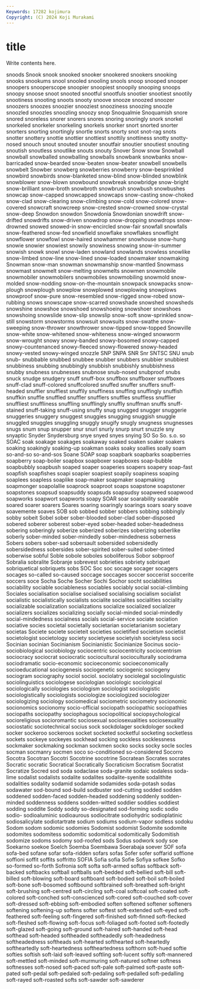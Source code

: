 ```yaml
---
Keywords: 17282 kojimura
Copyright: (C) 2024 Koji Murakami
---
```


# title

Write contents here.



 snoods Snook snook snooked snooker snookered
snookers snooking snooks snookums snool snooled snooling snools snoop snooped
snooper snoopers snooperscope snoopier snoopiest snoopily snooping snoops snoopy snoose
snoot snooted snootful snootfuls snootier snootiest snootily snootiness snooting snoots
snooty snoove snooze snoozed snoozer snoozers snoozes snoozier snooziest snooziness
snoozing snoozle snoozled snoozles snoozling snoozy snop Snoqualmie Snoquamish snore
snored snoreless snorer snorers snores snoring snoringly snork snorkel snorkeled
snorkeler snorkeling snorkels snorker snort snorted snorter snorters snorting snortingly
snortle snorts snorty snot snot-rag snots snotter snottery snottie snottier
snottiest snottily snottiness snotty snotty-nosed snouch snout snouted snouter snoutfair
snoutier snoutiest snouting snoutish snoutless snoutlike snouts snouty Snover Snow
snow Snowball snowball snowballed snowballing snowballs snowbank snowbanks snow-barricaded snow-bearded
snow-beaten snow-beater snowbell snowbells snowbelt Snowber snowberg snowberries snowberry snow-besprinkled
snowbird snowbirds snow-blanketed snow-blind snow-blinded snowblink snowblower snow-blown snowbound snowbreak
snowbridge snow-bright snow-brilliant snow-broth snowbroth snowbrush snowbush snowbushes snowcap snow-capped
snowcapped snowcaps snow-casting snow-choked snow-clad snow-clearing snow-climbing snow-cold snow-colored snow-covered
snowcraft snowcreep snow-crested snow-crowned snow-crystal snow-deep Snowdon snowdon Snowdonia Snowdonian
snowdrift snow-drifted snowdrifts snow-driven snowdrop snow-dropping snowdrops snow-drowned snowed snowed-in
snow-encircled snow-fair snowfall snowfalls snow-feathered snow-fed snowfield snowflake snowflakes snowflight
snowflower snowfowl snow-haired snowhammer snowhouse snow-hung snowie snowier snowiest snowily
snowiness snowing snow-in-summer snowish snowk snowl snow-laden snowland snowlands snowless
snowlike snow-limbed snow-line snow-lined snow-loaded snowmaker snowmaking Snowman snow-man snowman
snowmanship snow-mantled Snowmass snowmast snowmelt snow-melting snowmelts snowmen snowmobile snowmobiler
snowmobilers snowmobiles snowmobiling snowmold snow-molded snow-nodding snow-on-the-mountain snowpack snowpacks snow-plough
snowplough snowplow snowplowed snowplowing snowplows snowproof snow-pure snow-resembled snow-rigged snow-robed
snow-rubbing snows snowscape snow-scarred snowshade snowshed snowsheds snowshine snowshoe snowshoed
snowshoeing snowshoer snowshoes snowshoing snowslide snow-slip snowslip snow-soft snow-sprinkled snow-still
snowstorm snowstorms snowsuit snowsuits snow-swathe snow-sweeping snow-thrower snowthrower snow-tipped snow-topped
Snowville snow-white snow-whitened snow-whiteness snow-winged snowworm snow-wrought snowy snowy-banded snowy-bosomed
snowy-capped snowy-countenanced snowy-fleeced snowy-flowered snowy-headed snowy-vested snowy-winged snozzle SNP SNPA
SNR Snr SNTSC SNU snub snub- snubbable snubbed snubbee snubber
snubbers snubbier snubbiest snubbiness snubbing snubbingly snubbish snubbishly snubbishness snubby
snubness snubnesses snubnose snub-nosed snubproof snubs snuck snudge snudgery snuff
snuff-box snuffbox snuffboxer snuffboxes snuff-clad snuff-colored snuffcolored snuffed snuffer snuffers
snuff-headed snuffier snuffiest snuffily snuffiness snuffing snuffingly snuffish snuffkin snuffle
snuffled snuffler snufflers snuffles snuffless snufflier snuffliest snuffliness snuffling snufflingly
snuffly snuffman snuffs snuff-stained snuff-taking snuff-using snuffy snug snugged snugger
snuggerie snuggeries snuggery snuggest snuggies snugging snuggish snuggle snuggled snuggles
snuggling snuggly snugify snugly snugness snugnesses snugs snum snup snupper
snur snurl snurly snurp snurt snuzzle sny snyaptic Snyder Snydersburg
snye snyed snyes snying SO So So. s.o. so SOAC
soak soakage soakages soakaway soaked soaken soaker soakers soaking soakingly
soaking-up soakman soaks soaky soallies soally soam so-and-so so-and-sos Soane
SOAP soap soapbark soapbarks soapberries soapberry soap-boiler soapbox soapboxer soapboxes
soap-bubble soapbubbly soapbush soaped soaper soaperies soapers soapery soap-fast soapfish
soapfishes soapi soapier soapiest soapily soapiness soaping soaplees soapless soaplike
soap-maker soapmaker soapmaking soapmonger soapolallie soaprock soaproot soaps soapstone soapstoner
soapstones soapsud soapsuddy soapsuds soapsudsy soapweed soapwood soapworks soapwort soapworts
soapy SOAR soar soarability soarable soared soarer soarers Soares soaring
soaringly soarings soars soary soave soavemente soaves SOB sob sobbed
sobber sobbers sobbing sobbingly sobby sobeit Sobel sober sober-blooded sober-clad
sober-disposed sobered soberer soberest sober-eyed sober-headed sober-headedness sobering soberingly soberize
soberized soberizes soberizing soberlike soberly sober-minded sober-mindedly sober-mindedness soberness Sobers
sobers sober-sad sobersault sobersided sobersidedly sobersidedness sobersides sober-spirited sober-suited sober-tinted
soberwise sobful Soble sobole soboles soboliferous Sobor sobproof Sobralia sobralite
Sobranje sobrevest sobrieties sobriety sobriquet sobriquetical sobriquets sobs SOC Soc
soc socage socager socagers socages so-called so-caused soccage soccages soccer
soccerist soccerite soccers soce Socha Soche Socher Sochi Sochor socht
sociabilities sociability sociable sociableness sociables sociably social social-climbing Sociales socialisation
socialise socialised socialising socialism socialist socialistic socialistically socialists socialite socialites
socialities sociality socializable socialization socializations socialize socialized socializer socializers socializes
socializing socially social-minded social-mindedly social-mindedness socialness socials social-service sociate sociation
sociative socies societal societally societarian societarianism societary societas Societe societe
societeit societies societified societism societist societologist societology society societyese societyish
societyless socii Socinian socinian Socinianism Socinianistic Socinianize Socinus socio- sociobiological
sociobiology sociocentric sociocentricity sociocentrism sociocracy sociocrat sociocratic sociocultural socioculturally sociodrama
sociodramatic socio-economic socioeconomic socioeconomically socioeducational sociogenesis sociogenetic sociogenic sociogeny sociogram
sociography sociol sociol. sociolatry sociolegal sociolinguistic sociolinguistics sociologese sociologian sociologic
sociological sociologically sociologies sociologism sociologist sociologistic sociologistically sociologists sociologize sociologized
sociologizer sociologizing sociology sociomedical sociometric sociometry socionomic socionomics socionomy socio-official
sociopath sociopathic sociopathies sociopaths sociopathy sociophagous sociopolitical sociopsychological socioreligious socioromantic
sociosexual sociosexualities sociosexuality sociostatic sociotechnical socius sock sockdolager sockdologer socked
socker sockeroo sockeroos socket socketed socketful socketing socketless sockets sockeye
sockeyes sockhead socking sockless socklessness sockmaker sockmaking sockman sockmen socko
socks socky socle socles socman socmanry socmen soco so-conditioned so-considered
Socorro Socotra Socotran Socotri Socotrine socotrine Socratean Socrates socrates Socratic
socratic Socratical Socratically Socraticism Socratism Socratist Socratize Socred sod soda
sodaclase soda-granite sodaic sodaless soda-lime sodalist sodalists sodalite sodalites sodalite-syenite
sodalithite sodalities sodality sodamid sodamide sodamides soda-potash sodas sodawater sod-bound
sod-build sodbuster sod-cutting sodded sodden soddened sodden-faced sodden-headed soddening soddenly
sodden-minded soddenness soddens sodden-witted soddier soddies soddiest sodding soddite Soddy
soddy so-designated sod-forming sodic sodio sodio- sodioaluminic sodioaurous sodiocitrate sodiohydric
sodioplatinic sodiosalicylate sodiotartrate sodium sodiums sodium-vapor sodless sodoku Sodom sodom
sodomic sodomies Sodomist sodomist Sodomite sodomite sodomites sodomitess sodomitic sodomitical
sodomitically Sodomitish sodomize sodoms sodomy sod-roofed sods Sodus sodwork sody
soe Soekarno soekoe Soelch Soemba Soembawa Soerabaja soever SOF sofa
sofa-bed sofane sofar sofa-ridden sofars sofas Sofer sofer soffarid soffione
soffioni soffit soffits soffritto SOFIA Sofia sofia Sofie Sofiya sofkee
Sofko so-formed so-forth Sofronia soft softa soft-armed softas softback soft-backed
softbacks softball softballs soft-bedded soft-bellied soft-bill soft-billed soft-blowing soft-board softboard
soft-bodied soft-boil soft-boiled soft-bone soft-bosomed softbound softbrained soft-breathed soft-bright soft-brushing
soft-centred soft-circling soft-coal softcoal soft-coated soft-colored soft-conched soft-conscienced soft-cored soft-couched
soft-cover soft-dressed soft-ebbing soft-embodied soften softened softener softeners softening softening-up
softens softer softest soft-extended soft-eyed soft-feathered soft-feeling soft-fingered soft-finished soft-finned
soft-flecked soft-fleshed soft-flowing soft-focus soft-foliaged soft-footed soft-footedly soft-glazed soft-going soft-ground
soft-haired soft-handed soft-head softhead soft-headed softheaded softheadedly soft-headedness softheadedness softheads
soft-hearted softhearted soft-heartedly softheartedly soft-heartedness softheartedness softhorn soft-hued softie softies
softish soft-laid soft-leaved softling soft-lucent softly soft-mannered soft-mettled soft-minded soft-murmuring
soft-natured softner softness softnesses soft-nosed soft-paced soft-pale soft-palmed soft-paste soft-pated
soft-pedal soft-pedaled soft-pedaling soft-pedalled soft-pedalling soft-rayed soft-roasted softs soft-sawder soft-sawderer
